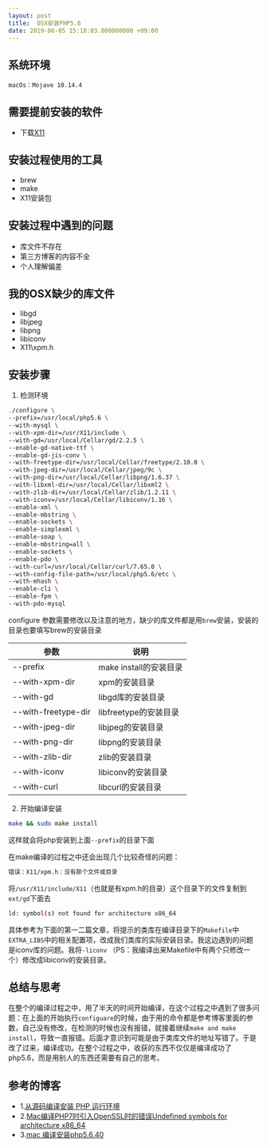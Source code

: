 ```yaml
---
layout: post
title:  OSX安装PHP5.6 
date: 2019-06-05 15:18:03.000000000 +09:00
---
```

## 系统环境

```
macOs：Mojave 10.14.4
```

## 需要提前安装的软件

- 下载[X11](https://dl.bintray.com/xquartz/downloads/XQuartz-2.7.11.dmg) 

## 安装过程使用的工具

- brew
- make
- X11安装包

## 安装过程中遇到的问题

- 库文件不存在
- 第三方博客的内容不全
- 个人理解偏差

## 我的OSX缺少的库文件

- libgd
- libjpeg
- libpng
- libiconv
- X11\xpm.h

## 安装步骤

1. 检测环境

```bash
./configure \
--prefix=/usr/local/php5.6 \
--with-mysql \
--with-xpm-dir=/usr/X11/include \
--with-gd=/usr/local/Cellar/gd/2.2.5 \
--enable-gd-native-ttf \
--enable-gd-jis-conv \
--with-freetype-dir=/usr/local/Cellar/freetype/2.10.0 \
--with-jpeg-dir=/usr/local/Cellar/jpeg/9c \
--with-png-dir=/usr/local/Cellar/libpng/1.6.37 \
--with-libxml-dir=/usr/local/Cellar/libxml2 \
--with-zlib-dir=/usr/local/Cellar/zlib/1.2.11 \
--with-iconv=/usr/local/Cellar/libiconv/1.16 \
--enable-xml \
--enable-mbstring \
--enable-sockets \
--enable-simplexml \
--enable-soap \
--enable-mbstring=all \
--enable-sockets \
--enable-pdo \
--with-curl=/usr/local/Cellar/curl/7.65.0 \
--with-config-file-path=/usr/local/php5.6/etc \
--with-mhash \
--enable-cli \
--enable-fpm \
--with-pdo-mysql
```

configure 参数需要修改以及注意的地方，缺少的库文件都是用`brew`安装，安装的目录也要填写brew的安装目录

参数 | 说明
--- | ---
--prefix | make install的安装目录
--with-xpm-dir | xpm的安装目录
--with-gd | libgd库的安装目录 
--with-freetype-dir | libfreetype的安装目录
--with-jpeg-dir | libjpeg的安装目录
--with-png-dir | libpng的安装目录
--with-zlib-dir | zlib的安装目录
--with-iconv | libiconv的安装目录
--with-curl | libcurl的安装目录

2. 开始编译安装

```bash
make && sudo make install
```

这样就会将php安装到上面`--prefix`的目录下面

在make编译的过程之中还会出现几个比较奇怪的问题：

```bash
错误：X11/xpm.h：没有那个文件或目录
```
将`/usr/X11/include/X11`（也就是有xpm.h的目录）这个目录下的文件复制到`ext/gd`下面去

```bash
ld: symbol(s) not found for architecture x86_64
```
具体参考为下面的第一二篇文章，将提示的类库在编译目录下的`Makefile`中`EXTRA_LIBS`中的相关配置项，改成我们类库的实际安装目录。我这边遇到的问题是iconv库的问题。我将`-liconv` （PS：我编译出来Makefile中有两个只修改一个）修改成libiconv的安装目录。

## 总结与思考
在整个的编译过程之中，用了半天的时间开始编译，在这个过程之中遇到了很多问题：在上面的开始执行`configuare`的时候，由于用的命令都是参考博客里面的参数，自己没有修改，在检测的时候也没有报错，就接着继续`make and make install`，导致一直报错。后面才意识到可能是由于类库文件的地址写错了。于是改了过来，编译成功。在整个过程之中，收获的东西不仅仅是编译成功了php5.6，而是用别人的东西还需要有自己的思考。

## 参考的博客

- 1.[从源码编译安装 PHP 运行环境](https://www.jianshu.com/p/0e76e0083da5)
- 2.[Mac编译PHP7时引入OpenSSL时的错误Undefined symbols for architecture x86_64](https://jzz.moe/mac-e7-bc-96-e8-af-91php7-e6-97-b6-e5-bc-95-e5-85-a5openssl-e6-97-b6-e7-9a-84-e9-94-99-e8-af-afundefined-symbols-for-architecture-x86_64/)
- 3.[mac 编译安装php5.6.40](https://www.jianshu.com/p/095c46149bbe)